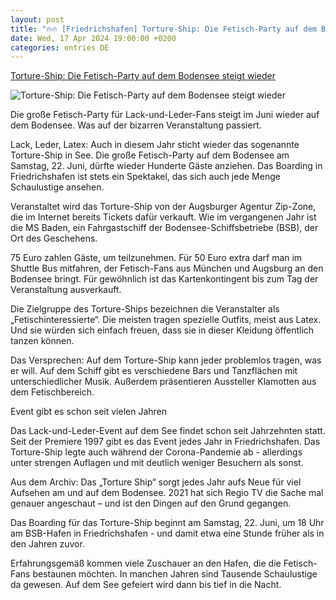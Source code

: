 ```yaml
---
layout: post
title: "🔥🔥 [Friedrichshafen] Torture-Ship: Die Fetisch-Party auf dem Bodensee steigt wieder"
date: Wed, 17 Apr 2024 19:00:00 +0200
categories: entries DE
---
```

[Torture-Ship: Die Fetisch-Party auf dem Bodensee steigt wieder](https://www.schwaebische.de/regional/bodensee/friedrichshafen/torture-ship-die-fetisch-party-auf-dem-bodensee-steigt-wieder-2448942)

![Torture-Ship: Die Fetisch-Party auf dem Bodensee steigt wieder](https://cdn.schwaebische.de/2024/04/17/aab5534a-ac44-45cf-8250-d9a5a4ef7be4.jpeg)

Die große Fetisch-Party für Lack-und-Leder-Fans steigt im Juni wieder auf dem Bodensee. Was auf der bizarren Veranstaltung passiert.

Lack, Leder, Latex: Auch in diesem Jahr sticht wieder das sogenannte Torture-Ship in See. Die große Fetisch-Party auf dem Bodensee am Samstag, 22. Juni, dürfte wieder Hunderte Gäste anziehen. Das Boarding in Friedrichshafen ist stets ein Spektakel, das sich auch jede Menge Schaulustige ansehen.

Veranstaltet wird das Torture-Ship von der Augsburger Agentur Zip-Zone, die im Internet bereits Tickets dafür verkauft. Wie im vergangenen Jahr ist die MS Baden, ein Fahrgastschiff der Bodensee-Schiffsbetriebe (BSB), der Ort des Geschehens.

75 Euro zahlen Gäste, um teilzunehmen. Für 50 Euro extra darf man im Shuttle Bus mitfahren, der Fetisch-Fans aus München und Augsburg an den Bodensee bringt. Für gewöhnlich ist das Kartenkontingent bis zum Tag der Veranstaltung ausverkauft.

Die Zielgruppe des Torture-Ships bezeichnen die Veranstalter als „Fetischinteressierte“. Die meisten tragen spezielle Outfits, meist aus Latex. Und sie würden sich einfach freuen, dass sie in dieser Kleidung öffentlich tanzen können.

Das Versprechen: Auf dem Torture-Ship kann jeder problemlos tragen, was er will. Auf dem Schiff gibt es verschiedene Bars und Tanzflächen mit unterschiedlicher Musik. Außerdem präsentieren Aussteller Klamotten aus dem Fetischbereich.

Event gibt es schon seit vielen Jahren

Das Lack-und-Leder-Event auf dem See findet schon seit Jahrzehnten statt. Seit der Premiere 1997 gibt es das Event jedes Jahr in Friedrichshafen. Das Torture-Ship legte auch während der Corona-Pandemie ab - allerdings unter strengen Auflagen und mit deutlich weniger Besuchern als sonst.

Aus dem Archiv: Das „Torture Ship“ sorgt jedes Jahr aufs Neue für viel Aufsehen am und auf dem Bodensee. 2021 hat sich Regio TV die Sache mal genauer angeschaut – und ist den Dingen auf den Grund gegangen.

Das Boarding für das Torture-Ship beginnt am Samstag, 22. Juni, um 18 Uhr am BSB-Hafen in Friedrichshafen - und damit etwa eine Stunde früher als in den Jahren zuvor.

Erfahrungsgemäß kommen viele Zuschauer an den Hafen, die die Fetisch-Fans bestaunen möchten. In manchen Jahren sind Tausende Schaulustige da gewesen. Auf dem See gefeiert wird dann bis tief in die Nacht.

